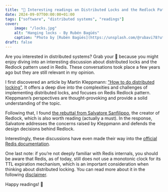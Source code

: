 ```yaml
---
title: "🍿 Interesting readings on Distributed Locks and the Redlock Pattern in Redis 🍿"
date: 2024-09-07T00:00:00+01:00
tags: ["software", "distributed systems", "readings"]
cover:
    image: "/locks.jpg"
    alt: "Hanging locks - By Rubén Bagüés"
    caption: "Photo by [Rubén Bagüés](https://unsplash.com/@rubavi78?utm_content=creditCopyText&utm_medium=referral&utm_source=unsplash) on [Unsplash](https://unsplash.com/photos/assorted-padlocks-hanged-on-wire-_DkmMhzrsYY?utm_content=creditCopyText&utm_medium=referral&utm_source=unsplash)"
draft: false
---
```


Are you interested in distributed systems? Grab your 🍿 because you might enjoy diving into an interesting discussion about distributed locks and the Redlock pattern used in Redis. These conversations took place a few years ago but they are still relevant in my opinion.

I first discovered an article by Martin Kleppmann: ["How to do distributed locking"](https://martin.kleppmann.com/2016/02/08/how-to-do-distributed-locking.html). It offers a deep dive into the complexities and challenges of implementing distributed locks, and focuses on Redis Redlock pattern. Kleppmann’s perspectives are thought-provoking and provide a solid understanding of the topic.

Following that, I found [the rebuttal from Salvatore Sanfilippo](http://antirez.com/news/101), the creator of Redlock, which is also worth reading (actually a must). In the response, Salvatore addresses the concerns raised by Kleppmann and defends the design decisions behind Redlock.

Interestingly, these discussions have even made their way into the [official Redis documentation](https://redis.io/docs/latest/develop/use/patterns/distributed-locks/). 

One last note: if you’re not deeply familiar with Redis internals, you should be aware that Redis, as of today, still does not use a monotonic clock for its TTL expiration mechanism, which is an important consideration when thinking about distributed locking. You can read more about it in the following [disclaimer](https://redis.io/docs/latest/develop/use/patterns/distributed-locks#disclaimer-about-consistency).

Happy readings! 🙌